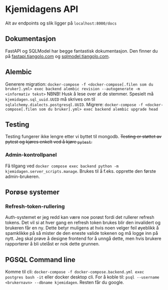 # Kjemidagens API

Alt av endpoints og slik ligger på `localhost:8000/docs`

## Dokumentasjon

FastAPI og SQLModel har begge fantastisk dokumentasjon. Den finner du på [fastapi.tiangolo.com](fastapi.tiangolo.com) og [sqlmodel.tiangolo.com](sqlmodel.tiangolo.com).

## Alembic

Generere migration: `docker-compose -f <docker-compose[.filen som du bruker].yml> exec backend alembic revision --autogenerate -m <informativ tekst>`
NBNB! Husk å lese over at de stemmer. Spesielt må `kjemidagen.sql_uuid.UUID` må skrives om til `sqlalchemy.dialects.postgresql.UUID`.
Migrere: `docker-compose -f <docker-compose[.filen som du bruker].yml> exec backend alembic upgrade head`

## Testing

Testing fungerer ikke lengre etter vi byttet til mongodb. ~~Testing er støttet av pytest og kjøres enkelt ved å kjøre `pytest`.~~

### Admin-kontrollpanel

Få tilgang ved `docker compose exec backend python -m kjemidagen.server_scripts.manage`.
Brukes til å f.eks. opprette den første admin-brukeren.

## Porøse systemer

### Refresh-token-rullering

Auth-systemet er jeg redd kan være noe porøst fordi det rullerer refresh tokens. Det vil si at hver gang en refresh token brukes blir den invalidert og brukeren får en ny. Dette betyr muligens at hvis noen velger feil øyeblikk å spamklikke på så mister de den eneste valide tokenen og må logge inn på nytt. Jeg skal prøve å designe frontend for å unngå dette, men hvis brukere rapporterer å bli utelåst er nok dette grunnen.

## PGSQL Command line

Komme til cli: `docker-compose -f docker-compose.backend.yml exec postgres bash -it` eller docker desktop cli.
For å koble til: `psql --username <brukernavn> --dbname kjemidagen`. Resten får du google.
